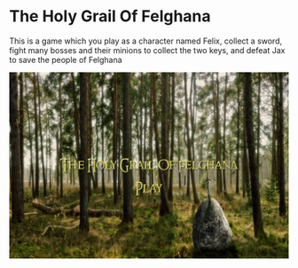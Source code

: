 <h1>The Holy Grail Of Felghana</h1>
<p>This is a game which you play as a character named Felix, collect a sword, fight many bosses and their minions to collect the two keys, and defeat Jax to save the people of Felghana</p>
<img src="https://raw.githubusercontent.com/JerryZZhou/TheHolyGrailOfFelghana/master/StartingScreen.JPG">
